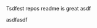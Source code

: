 Tsdfest repos readme is great asdf







asdfasdf




















































































